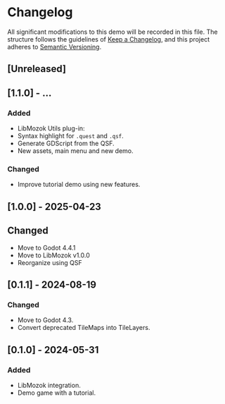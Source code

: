 # Changelog

All significant modifications to this demo will be recorded in this file. The structure follows the guidelines of [Keep a Changelog](https://keepachangelog.com/en/1.1.0/), and this project adheres to [Semantic Versioning](https://semver.org/spec/v2.0.0.html).

## [Unreleased]

## [1.1.0] - ...

### Added

- LibMozok Utils plug-in:
- Syntax highlight for `.quest` and `.qsf`.
- Generate GDScript from the QSF.
- New assets, main menu and new demo.

### Changed

- Improve tutorial demo using new features.

## [1.0.0] - 2025-04-23

## Changed

- Move to Godot 4.4.1
- Move to LibMozok v1.0.0
- Reorganize using QSF

## [0.1.1] - 2024-08-19

### Changed

- Move to Godot 4.3.
- Convert deprecated TileMaps into TileLayers.

## [0.1.0] - 2024-05-31

### Added

- LibMozok integration.
- Demo game with a tutorial.
